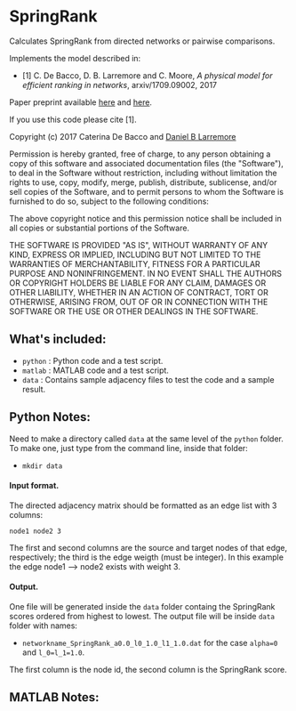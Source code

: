 # SpringRank

Calculates SpringRank from directed networks or pairwise comparisons.

Implements the model described in:

* [1] C. De Bacco, D. B. Larremore and C. Moore, *A physical model for efficient ranking in networks*, arxiv/1709.09002, 2017

Paper preprint available [here](https://arxiv.org/abs/1709.09002) and [here](http://danlarremore.com/pdf/SpringRank_2017_PrePrint.pdf).

If you use this code please cite [1].


Copyright (c) 2017 Caterina De Bacco and [Daniel B Larremore](http://danlarremore.com)

Permission is hereby granted, free of charge, to any person obtaining a copy of this software and associated documentation files (the "Software"), to deal in the Software without restriction, including without limitation the rights to use, copy, modify, merge, publish, distribute, sublicense, and/or sell copies of the Software, and to permit persons to whom the Software is furnished to do so, subject to the following conditions:

The above copyright notice and this permission notice shall be included in all copies or substantial portions of the Software.

THE SOFTWARE IS PROVIDED "AS IS", WITHOUT WARRANTY OF ANY KIND, EXPRESS OR IMPLIED, INCLUDING BUT NOT LIMITED TO THE WARRANTIES OF MERCHANTABILITY, FITNESS FOR A PARTICULAR PURPOSE AND NONINFRINGEMENT. IN NO EVENT SHALL THE AUTHORS OR COPYRIGHT HOLDERS BE LIABLE FOR ANY CLAIM, DAMAGES OR OTHER LIABILITY, WHETHER IN AN ACTION OF CONTRACT, TORT OR OTHERWISE, ARISING FROM, OUT OF OR IN CONNECTION WITH THE SOFTWARE OR THE USE OR OTHER DEALINGS IN THE SOFTWARE.

## What's included:
- `python` : Python code and a test script.
- `matlab` : MATLAB code and a test script.
- `data` : Contains sample adjacency files to test the code and a sample result.

## Python Notes:
Need to make a directory called `data` at the same level of the `python` folder. 
To make one, just type from the command line, inside that folder: 
* `mkdir data`

#### Input format.
The directed adjacency matrix should be formatted as an edge list with 3 columns:

`node1 node2 3 `

The first and second columns are the source and target nodes of that edge, respectively; the third is the edge weigth (must be integer). In this example the edge node1 --> node2 exists with weight 3.

#### Output.
One file will be generated inside the `data` folder containg the SpringRank scores ordered from highest to lowest. The output file will be inside `data` folder with names:
- `networkname_SpringRank_a0.0_l0_1.0_l1_1.0.dat`  for the case `alpha=0` and `l_0=l_1=1.0`. 

The first column is the node id, the second column is the SpringRank score.

## MATLAB Notes:

